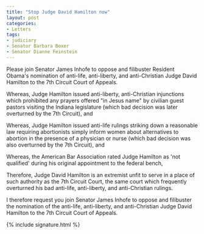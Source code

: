 ```yaml
---
title: "Stop Judge David Hamilton now"
layout: post
categories:
- Letters
tags:
- judiciary
- Senator Barbara Boxer
- Senator Dianne Feinstein
---
```


Please join Senator James Inhofe to oppose and filibuster Resident Obama's nomination of anti-life, anti-liberty, and anti-Christian Judge David Hamilton to the 7th Circuit Court of Appeals.

Whereas, Judge Hamilton issued anti-liberty, anti-Christian injunctions which prohibited any prayers offered "in Jesus name" by civilian guest pastors visiting the Indiana legislature (which bad decision was later overturned by the 7th Circuit), and

Whereas, Judge Hamilton issued anti-life rulings striking down a reasonable law requiring abortionists simply inform women about alternatives to abortion in the presence of a physician or nurse (which bad decision was also overturned by the 7th Circuit), and

Whereas, the American Bar Association rated Judge Hamilton as 'not qualified' during his original appointment to the federal bench,

Therefore, Judge David Hamilton is an extremist unfit to serve in a place of such authority as the 7th Circuit Court, the same court which frequently overturned his bad anti-life, anti-liberty, and anti-Christian rulings.

I therefore request you join Senator James Inhofe to oppose and filibuster the nomination of the anti-life, anti-liberty, and anti-Christian Judge David Hamilton to the 7th Circuit Court of Appeals.

{% include signature.html %}

